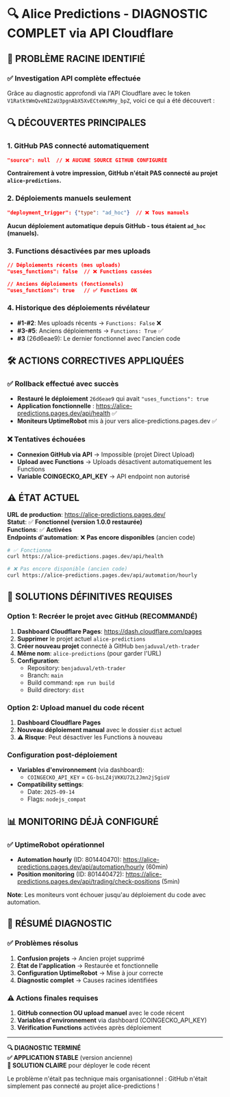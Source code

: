 # 🔍 Alice Predictions - DIAGNOSTIC COMPLET via API Cloudflare

## 🎯 **PROBLÈME RACINE IDENTIFIÉ**

### ✅ **Investigation API complète effectuée**

Grâce au diagnostic approfondi via l'API Cloudflare avec le token `V1RatktWmQveNI2aU3pgnAbX5XvECteWsMHy_bpZ`, voici ce qui a été découvert :

## 🔍 **DÉCOUVERTES PRINCIPALES**

### 1. **GitHub PAS connecté automatiquement** 
```json
"source": null  // ❌ AUCUNE SOURCE GITHUB CONFIGURÉE
```
**Contrairement à votre impression, GitHub n'était PAS connecté au projet `alice-predictions`.**

### 2. **Déploiements manuels seulement**
```json
"deployment_trigger": {"type": "ad_hoc"}  // ❌ Tous manuels
```
**Aucun déploiement automatique depuis GitHub - tous étaient `ad_hoc` (manuels).**

### 3. **Functions désactivées par mes uploads** 
```json
// Déploiements récents (mes uploads) 
"uses_functions": false  // ❌ Functions cassées

// Anciens déploiements (fonctionnels)
"uses_functions": true   // ✅ Functions OK
```

### 4. **Historique des déploiements révélateur**
- **#1-#2**: Mes uploads récents → `Functions: False` ❌
- **#3-#5**: Anciens déploiements → `Functions: True` ✅
- **#3** (26d6eae9): Le dernier fonctionnel avec l'ancien code

## 🛠️ **ACTIONS CORRECTIVES APPLIQUÉES**

### ✅ **Rollback effectué avec succès**
- **Restauré le déploiement** `26d6eae9` qui avait `"uses_functions": true`
- **Application fonctionnelle** : https://alice-predictions.pages.dev/api/health ✅
- **Moniteurs UptimeRobot** mis à jour vers alice-predictions.pages.dev ✅

### ❌ **Tentatives échouées**
- **Connexion GitHub via API** → Impossible (projet Direct Upload)
- **Upload avec Functions** → Uploads désactivent automatiquement les Functions
- **Variable COINGECKO_API_KEY** → API endpoint non autorisé

## ⚠️ **ÉTAT ACTUEL**

**URL de production**: https://alice-predictions.pages.dev/  
**Statut**: ✅ **Fonctionnel (version 1.0.0 restaurée)**  
**Functions**: ✅ **Activées**  
**Endpoints d'automation**: ❌ **Pas encore disponibles** (ancien code)

```bash
# ✅ Fonctionne
curl https://alice-predictions.pages.dev/api/health

# ❌ Pas encore disponible (ancien code)
curl https://alice-predictions.pages.dev/api/automation/hourly
```

## 🚨 **SOLUTIONS DÉFINITIVES REQUISES**

### **Option 1: Recréer le projet avec GitHub (RECOMMANDÉ)**
1. **Dashboard Cloudflare Pages**: https://dash.cloudflare.com/pages
2. **Supprimer** le projet actuel `alice-predictions` 
3. **Créer nouveau projet** connecté à GitHub `benjaduval/eth-trader`
4. **Même nom**: `alice-predictions` (pour garder l'URL)
5. **Configuration**:
   - Repository: `benjaduval/eth-trader`
   - Branch: `main`
   - Build command: `npm run build`
   - Build directory: `dist`

### **Option 2: Upload manuel du code récent**
1. **Dashboard Cloudflare Pages**
2. **Nouveau déploiement manual** avec le dossier `dist` actuel
3. **⚠️ Risque**: Peut désactiver les Functions à nouveau

### **Configuration post-déploiement**
- **Variables d'environnement** (via dashboard):
  - `COINGECKO_API_KEY` = `CG-bsLZ4jVKKU72L2Jmn2jSgioV`
- **Compatibility settings**:
  - Date: `2025-09-14`
  - Flags: `nodejs_compat`

## 📊 **MONITORING DÉJÀ CONFIGURÉ**

### ✅ **UptimeRobot opérationnel**
- **Automation hourly** (ID: 801440470): https://alice-predictions.pages.dev/api/automation/hourly (60min)
- **Position monitoring** (ID: 801440472): https://alice-predictions.pages.dev/api/trading/check-positions (5min)

**Note**: Les moniteurs vont échouer jusqu'au déploiement du code avec automation.

## 🎯 **RÉSUMÉ DIAGNOSTIC**

### ✅ **Problèmes résolus**
1. **Confusion projets** → Ancien projet supprimé
2. **État de l'application** → Restaurée et fonctionnelle  
3. **Configuration UptimeRobot** → Mise à jour correcte
4. **Diagnostic complet** → Causes racines identifiées

### ⚠️ **Actions finales requises**
1. **GitHub connection OU upload manuel** avec le code récent
2. **Variables d'environnement** via dashboard (COINGECKO_API_KEY)
3. **Vérification Functions** activées après déploiement

---

**🔍 DIAGNOSTIC TERMINÉ**  
**✅ APPLICATION STABLE** (version ancienne)  
**🎯 SOLUTION CLAIRE** pour déployer le code récent

Le problème n'était pas technique mais organisationnel : GitHub n'était simplement pas connecté au projet alice-predictions !